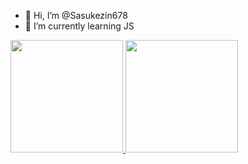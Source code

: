 - 👋 Hi, I’m @Sasukezin678
- 🌱 I’m currently learning JS
<div>
  <a href="https://github.com/Sasukezin678">
  <img height="180em" src="https://github-readme-stats.vercel.app/api?username=Sasukezin678&show_icons=true&theme=dark&include_all_commits=true&count_private=true"/>
  <img height="180em" src="https://github-readme-stats.vercel.app/api/top-langs/?username=Sasukezin678&layout=compact&langs_count=7&theme=dark"/>
</div>
